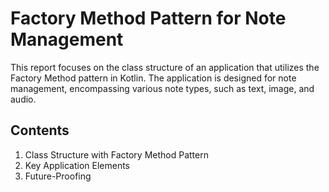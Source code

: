# Factory Method Pattern for Note Management

This report focuses on the class structure of an application that utilizes the Factory Method pattern in Kotlin. The application is designed for note management, encompassing various note types, such as text, image, and audio.

## Contents
1. Class Structure with Factory Method Pattern
2. Key Application Elements
3. Future-Proofing
